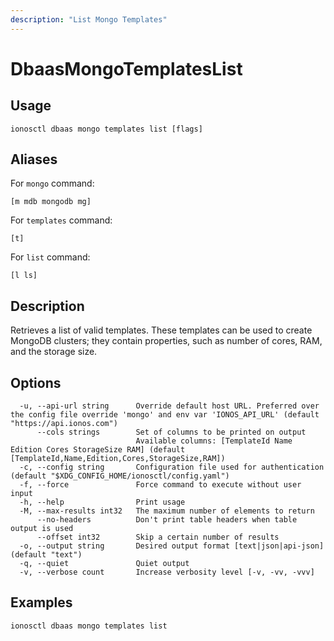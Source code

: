 ```yaml
---
description: "List Mongo Templates"
---
```


# DbaasMongoTemplatesList

## Usage

```text
ionosctl dbaas mongo templates list [flags]
```

## Aliases

For `mongo` command:

```text
[m mdb mongodb mg]
```

For `templates` command:

```text
[t]
```

For `list` command:

```text
[l ls]
```

## Description

Retrieves a list of valid templates. These templates can be used to create MongoDB clusters; they contain properties, such as number of cores, RAM, and the storage size.

## Options

```text
  -u, --api-url string      Override default host URL. Preferred over the config file override 'mongo' and env var 'IONOS_API_URL' (default "https://api.ionos.com")
      --cols strings        Set of columns to be printed on output 
                            Available columns: [TemplateId Name Edition Cores StorageSize RAM] (default [TemplateId,Name,Edition,Cores,StorageSize,RAM])
  -c, --config string       Configuration file used for authentication (default "$XDG_CONFIG_HOME/ionosctl/config.yaml")
  -f, --force               Force command to execute without user input
  -h, --help                Print usage
  -M, --max-results int32   The maximum number of elements to return
      --no-headers          Don't print table headers when table output is used
      --offset int32        Skip a certain number of results
  -o, --output string       Desired output format [text|json|api-json] (default "text")
  -q, --quiet               Quiet output
  -v, --verbose count       Increase verbosity level [-v, -vv, -vvv]
```

## Examples

```text
ionosctl dbaas mongo templates list
```


